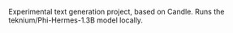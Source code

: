 Experimental text generation project, based on Candle. Runs the teknium/Phi-Hermes-1.3B model locally.